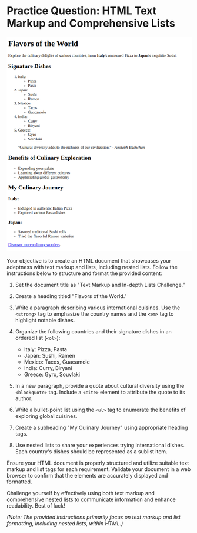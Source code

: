 # **Practice Question: HTML Text Markup and Comprehensive Lists**

![task screen shot](./task2.png)

Your objective is to create an HTML document that showcases your adeptness with text markup and lists, including nested lists. Follow the instructions below to structure and format the provided content:

1. Set the document title as "Text Markup and In-depth Lists Challenge."

2. Create a heading titled "Flavors of the World."

3. Write a paragraph describing various international cuisines. Use the `<strong>` tag to emphasize the country names and the `<em>` tag to highlight notable dishes.

4. Organize the following countries and their signature dishes in an ordered list (`<ol>`):

   - Italy: Pizza, Pasta
   - Japan: Sushi, Ramen
   - Mexico: Tacos, Guacamole
   - India: Curry, Biryani
   - Greece: Gyro, Souvlaki

5. In a new paragraph, provide a quote about cultural diversity using the `<blockquote>` tag. Include a `<cite>` element to attribute the quote to its author.

6. Write a bullet-point list using the `<ul>` tag to enumerate the benefits of exploring global cuisines.

7. Create a subheading "My Culinary Journey" using appropriate heading tags.

8. Use nested lists to share your experiences trying international dishes. Each country's dishes should be represented as a sublist item.

Ensure your HTML document is properly structured and utilize suitable text markup and list tags for each requirement. Validate your document in a web browser to confirm that the elements are accurately displayed and formatted.

Challenge yourself by effectively using both text markup and comprehensive nested lists to communicate information and enhance readability. Best of luck!

_(Note: The provided instructions primarily focus on text markup and list formatting, including nested lists, within HTML.)_
